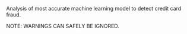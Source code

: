 Analysis of most accurate machine learning model to detect credit card fraud.

NOTE: WARNINGS CAN SAFELY BE IGNORED.
